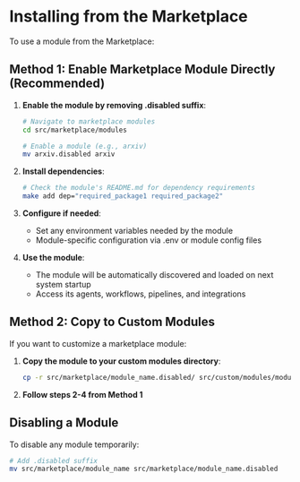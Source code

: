 # Installing from the Marketplace

To use a module from the Marketplace:

## Method 1: Enable Marketplace Module Directly (Recommended)

1. **Enable the module by removing .disabled suffix**:
   ```bash
   # Navigate to marketplace modules
   cd src/marketplace/modules
   
   # Enable a module (e.g., arxiv)
   mv arxiv.disabled arxiv
   ```

2. **Install dependencies**:
   ```bash
   # Check the module's README.md for dependency requirements
   make add dep="required_package1 required_package2"
   ```

3. **Configure if needed**:
   - Set any environment variables needed by the module
   - Module-specific configuration via .env or module config files

4. **Use the module**:
   - The module will be automatically discovered and loaded on next system startup
   - Access its agents, workflows, pipelines, and integrations

## Method 2: Copy to Custom Modules

If you want to customize a marketplace module:

1. **Copy the module to your custom modules directory**:
   ```bash
   cp -r src/marketplace/module_name.disabled/ src/custom/modules/module_name/
   ```

2. **Follow steps 2-4 from Method 1**

## Disabling a Module

To disable any module temporarily:

```bash
# Add .disabled suffix
mv src/marketplace/module_name src/marketplace/module_name.disabled
```
